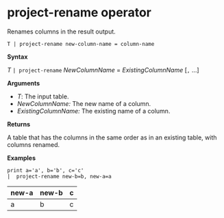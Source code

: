 # project-rename operator

Renames columns in the result output.

    T | project-rename new-column-name = column-name

**Syntax**

*T* `| project-rename` *NewColumnName* = *ExistingColumnName* [`,` ...]

**Arguments**

* *T*: The input table.
* *NewColumnName:* The new name of a column. 
* *ExistingColumnName:* The existing name of a column. 

**Returns**

A table that has the columns in the same order as in an existing table, with columns renamed.


**Examples**

```kusto
print a='a', b='b', c='c'
|  project-rename new-b=b, new-a=a
```

|new-a|new-b|c|
|---|---|---|
|a|b|c|


